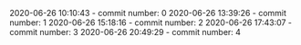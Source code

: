 2020-06-26 10:10:43 - commit number: 0
2020-06-26 13:39:26 - commit number: 1
2020-06-26 15:18:16 - commit number: 2
2020-06-26 17:43:07 - commit number: 3
2020-06-26 20:49:29 - commit number: 4
